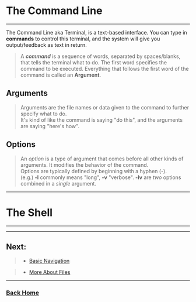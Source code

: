 # The Command Line

_____

The Command Line aka Terminal, is a text-based interface. You can type in **commands** to control this terminal, and the system will give you output/feedback as text in return. 

> A ***command*** is a sequence of words, separated by spaces/blanks, that tells the terminal what to do. The first word specifies the command to be executed. Everything that follows the first word of the command is called an **Argument**.
 
## Arguments 

> Arguments are the file names or data given to the command to further specify what to do. <br>
It's kind of like the command is saying "do this", and the arguments are saying "here's how". 

## Options 

> An *option* is a type of argument that comes before all other kinds of arguments. It modifies the behavior of the command. <br>
> Options are typically defined by beginning with a hyphen (-). <br>
>  (e.g.) **-l** commonly means "long", **-v** "verbose". **-lv** are *two* options combined in a *single* argument.

_____

# The Shell

_____






_____

## Next: 
  
> * [Basic Navigation](/basicnavigation.md)
  
> * [More About Files](/moreaboutfiles.md)

_____

### [Back Home](/readme.md)
